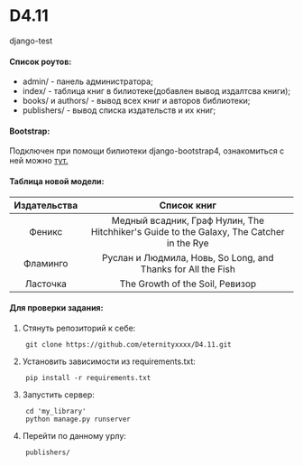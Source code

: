 # D4.11
django-test


#### Список роутов:
+ admin/ - панель администратора;
+ index/ - таблица книг в билиотеке(добавлен вывод издалтсва книги);
+ books/ и authors/ - вывод всех книг и авторов библиотеки;
+ publishers/ - вывод списка издательств и их книг;


#### Bootstrap:
Подключен при помощи билиотеки django-bootstrap4, ознакомиться с ней можно [тут.](https://django-bootstrap4.readthedocs.io/en/latest/index.html)


#### Таблица новой модели:
| Издательства | Список книг |
|:------------:|:----------------------------------------------------------------------------------------:|
| Феникс       | Медный всадник, Граф Нулин, The Hitchhiker's Guide to the Galaxy, The Catcher in the Rye |
| Фламинго     | Руслан и Людмила, Новь, So Long, and Thanks for All the Fish                             |
| Ласточка     | The Growth of the Soil, Ревизор                                                          |


#### Для проверки задания:
1. Стянуть репозиторий к себе:
```
    git clone https://github.com/eternityxxxx/D4.11.git
```
2. Установить зависимости из requirements.txt:
```
    pip install -r requirements.txt
```
3. Запустить сервер:
```
    cd 'my_library'
    python manage.py runserver
```
4. Перейти по данному урлу:
```
    publishers/
```
